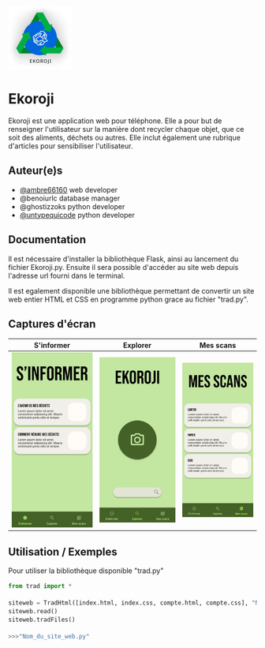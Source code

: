 
<img src="website\files\logos\Ekoroji_light.svg" alt="Icon" width="128"/>

# Ekoroji

Ekoroji est une application web pour téléphone. Elle a pour but de renseigner l'utilisateur sur la manière dont recycler chaque objet, que ce soit des aliments, déchets ou autres. Elle inclut également une rubrique d'articles pour sensibiliser l'utilisateur.

## Auteur(e)s

- [@ambre66160](https://github.com/ambre66160) web developer
- @benoiurlc database manager
- @ghostizzoks python developer
- [@untypequicode](https://github.com/untypequicode) python developer

## Documentation

Il est nécessaire d'installer la bibliothèque Flask, ainsi au lancement du fichier Ekoroji.py. Ensuite il sera possible d'accéder au site web depuis l'adresse url fourni dans le terminal.

Il est egalement disponible une bibliothèque permettant de convertir un site web entier HTML et CSS en programme python grace au fichier "trad.py".
## Captures d'écran

| S'informer | Explorer | Mes scans |  
|:----------:|:--------:|:----------:|
| <img src="/contents/Ekoroji_app_informer.png" alt="Ekoroji_app_informer.png" width="300"/> | <img src="/contents/Ekoroji_app_explorer.png" alt="Ekoroji_app_explorer.png" width="300"/> | <img src="/contents/Ekoroji_app_scans.png" alt="Ekoroji_app_scans.png" width="300"/> |  

## Utilisation / Exemples

Pour utiliser la bibliothèque disponible "trad.py"

```python
from trad import *

siteweb = TradHtml([index.html, index.css, compte.html, compte.css], "Nom_du_site_web", "Emplacement fichiers HTML et CSS")
siteweb.read()
siteweb.tradFiles()

>>>"Nom_du_site_web.py"
```
